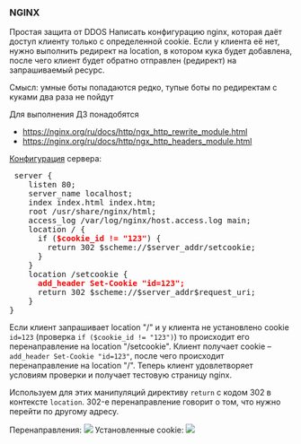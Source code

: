 ### NGINX
 
Простая защита от DDOS
Написать конфигурацию nginx, которая даёт доступ клиенту только с определенной cookie.
Если у клиента её нет, нужно выполнить редирект на location, в котором кука будет добавлена, после чего клиент будет обратно отправлен (редирект) на запрашиваемый ресурс.

Смысл: умные боты попадаются редко, тупые боты по редиректам с куками два раза не пойдут

Для выполнения ДЗ понадобятся
- https://nginx.org/ru/docs/http/ngx_http_rewrite_module.html
- https://nginx.org/ru/docs/http/ngx_http_headers_module.html

[Конфигурация](default.conf) сервера:

<pre> server {
    listen 80;
    server_name localhost;
    index index.html index.htm;
    root /usr/share/nginx/html;
    access_log /var/log/nginx/host.access.log main;
    location / {
      if (<span style="color:red"><b>$cookie_id != "123"</b></span>) {
        return 302 $scheme://$server_addr/setcookie;
      }
    }
    location /setcookie {
      <span style="color:red"><b>add_header Set-Cookie "id=123";</b></span>
      return 302 $scheme://$server_addr$request_uri;
    }
}
</pre>

Если клиент запрашивает location "/" и у клиента не установлено cookie `id=123` 
(проверка `if ($cookie_id != "123")`) то происходит его перенаправление на location 
"/setcookie". Клиент получает cookie – `add_header Set-Cookie "id=123"`, после чего 
происходит перенаправление на location "/". Теперь клиент удовлетворяет условиям 
проверки и получает тестовую страницу nginx.

Используем для этих манипуляций директиву `return` с кодом 302 в контексте `location`. 302-е перенаправление говорит о том, что нужно перейти по другому адресу.

Перенаправления: 
![](01.png) 
Установленные cookie:
![](02.png)
